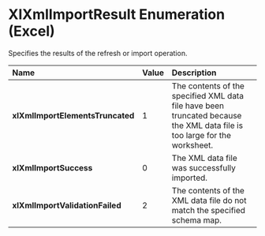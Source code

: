 
# XlXmlImportResult Enumeration (Excel)

Specifies the results of the refresh or import operation.



|**Name**|**Value**|**Description**|
|:-----|:-----|:-----|
|**xlXmlImportElementsTruncated**|1|The contents of the specified XML data file have been truncated because the XML data file is too large for the worksheet.|
|**xlXmlImportSuccess**|0|The XML data file was successfully imported.|
|**xlXmlImportValidationFailed**|2|The contents of the XML data file do not match the specified schema map.|
